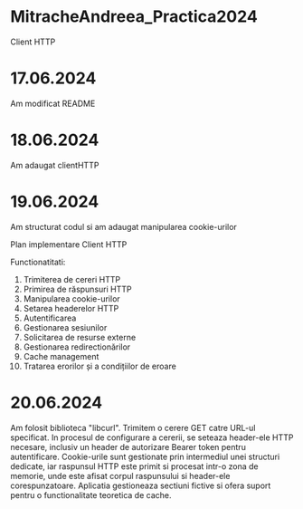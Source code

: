 # MitracheAndreea_Practica2024
Client HTTP


# 17.06.2024

Am modificat README

# 18.06.2024

Am adaugat clientHTTP

# 19.06.2024

Am structurat codul si am adaugat manipularea cookie-urilor

Plan implementare Client HTTP

Functionatitati:

1.    Trimiterea de cereri HTTP
2.    Primirea de răspunsuri HTTP
3.    Manipularea cookie-urilor
4.    Setarea headerelor HTTP
5.    Autentificarea
6.    Gestionarea sesiunilor
7.    Solicitarea de resurse externe
8.    Gestionarea redirectionărilor
9.    Cache management
10.    Tratarea erorilor și a condițiilor de eroare

# 20.06.2024

Am folosit biblioteca "libcurl". Trimitem o cerere GET catre URL-ul specificat.
In procesul de configurare a cererii, se seteaza header-ele HTTP necesare, inclusiv
un header de autorizare Bearer token pentru autentificare. Cookie-urile
sunt gestionate prin intermediul unei structuri dedicate, iar raspunsul
HTTP este primit si procesat intr-o zona de memorie, unde este afisat
corpul raspunsului si header-ele corespunzatoare. Aplicatia gestioneaza
sectiuni fictive si ofera suport pentru o functionalitate teoretica de cache.